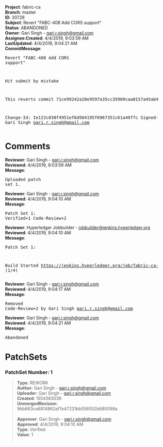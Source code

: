 <strong>Project</strong>: fabric-ca</br><strong>Branch</strong>: master<br><strong>ID</strong>: 30728<br><strong>Subject</strong>: Revert "FABC-408 Add CORS support"<br><strong>Status</strong>: ABANDONED<br><strong>Owner</strong>: Gari Singh - gari.r.singh@gmail.com<br><strong>Assignee</strong>:<strong>Created</strong>: 4/4/2019, 9:03:59 AM<br><strong>LastUpdated</strong>: 4/4/2019, 9:04:21 AM<br><strong>CommitMessage</strong>:<br><pre>Revert "FABC-408 Add CORS support"

Hit submit by mistake

This reverts commit 71ce99242a20e9597a35cc35909caa0157a45ab4.

Change-Id: Ie122c030f4951ef6d504195f6967351c61a49ffc
Signed-off-by: Gari Singh <gari.r.singh@gmail.com>
</pre><h1>Comments</h1><strong>Reviewer</strong>: Gari Singh - gari.r.singh@gmail.com<br><strong>Reviewed</strong>: 4/4/2019, 9:03:59 AM<br><strong>Message</strong>: <pre>Uploaded patch set 1.</pre><strong>Reviewer</strong>: Gari Singh - gari.r.singh@gmail.com<br><strong>Reviewed</strong>: 4/4/2019, 9:04:10 AM<br><strong>Message</strong>: <pre>Patch Set 1: Verified+1 Code-Review+2</pre><strong>Reviewer</strong>: Hyperledger Jobbuilder - jobbuilder@jenkins.hyperledger.org<br><strong>Reviewed</strong>: 4/4/2019, 9:04:10 AM<br><strong>Message</strong>: <pre>Patch Set 1:

Build Started https://jenkins.hyperledger.org/job/fabric-ca-verify-s390x/3831/ (1/4)</pre><strong>Reviewer</strong>: Gari Singh - gari.r.singh@gmail.com<br><strong>Reviewed</strong>: 4/4/2019, 9:04:17 AM<br><strong>Message</strong>: <pre>Removed Code-Review+2 by Gari Singh <gari.r.singh@gmail.com>
</pre><strong>Reviewer</strong>: Gari Singh - gari.r.singh@gmail.com<br><strong>Reviewed</strong>: 4/4/2019, 9:04:21 AM<br><strong>Message</strong>: <pre>Abandoned</pre><h1>PatchSets</h1><h3>PatchSet Number: 1</h3><blockquote><strong>Type</strong>: REWORK<br><strong>Author</strong>: Gari Singh - gari.r.singh@gmail.com<br><strong>Uploader</strong>: Gari Singh - gari.r.singh@gmail.com<br><strong>Created</strong>: 1554383039<br><strong>UnmergedRevision</strong>: 9bb863ca6814862af7e47231bb558552b680098a<br><br><strong>Approver</strong>: Gari Singh - gari.r.singh@gmail.com<br><strong>Approved</strong>: 4/4/2019, 9:04:10 AM<br><strong>Type</strong>: Verified<br><strong>Value</strong>: 1<br><br></blockquote>
